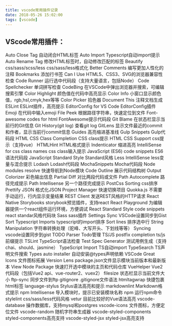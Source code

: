 ```yaml
---
title: vscode常用插件记录
date: 2018-05-26 15:02:00
tags: [vscode]
---
```

## VScode常用插件：
Auto Close Tag 自动闭合HTML标签 
Auto Import Typescript自动import提示 
Auto Rename Tag 修改HTML标签时，自动修改匹配的标签 
Beautify css/sass/scss/less css/sass/less格式化 
Better Comments 编写更加人性化的注释 
Bookmarks 添加行书签 
Can I Use HTML5、CSS3、SVG的浏览器兼容性检查 
Code Runner 运行选中代码段（支持大量语言，包括Node） 
Code Spellchecker 单词拼写检查 
CodeBing 在VSCode中弹出浏览器并搜索，可编辑搜索引擎 
Color Highlight 颜色值在代码中高亮显示 
Color Info 小窗口显示颜色值，rgb,hsl,cmyk,hex等等 
Color Picker 拾色器 
Document This 注释文档生成 
ESLint ESLint插件，高亮提示 
EditorConfig for VS Code EditorConfig插件 
Emoji 在代码中输入emoji 
File Peek 根据路径字符串，快速定位到文件 
Font-awesome codes for html FontAwesome提示代码段 
Git Blame 在状态栏显示当前行的Git信息 
Git History(git log) 查看git log 
GitLens 显示文件最近的commit和作者，显示当前行commit信息 
Guides 高亮缩进基准线 
Gulp Snippets Gulp代码段 
HTML CSS Class Completion CSS class提示 
HTML CSS Support css提示（支持vue） 
HTMLHint HTML格式提示
 Indenticator 缩进高亮 
IntelliSense for css class names css class输入提示 
JavaScript (ES6) code snippets ES6语法代码段 
JavaScript Standard Style Standard风格 
Less IntelliSense less变量与混合提示 
Lodash Lodash代码段 
MochaSnippets Mocha代码段 
Node modules resolve 快速导航到Node模块 
Code Outline 展示代码结构树 
Output Colorizer 彩色输出信息 
Partial Diff 对比两段代码或文件 
Path Autocomplete 路径完成提示 
Path Intellisense 另一个路径完成提示 
PostCss Sorting css排序 
Prettify JSON 格式化JSON 
Project Manager 快速切换项目 
Quokka.js 不需要手动运行，行内显示变量结果 
REST Client 发送REST风格的HTTP请求 
React Native Storybooks storybook预览插件，支持react 
React Playground 为编辑器提供一个react组件运行环境，方便调试 
React Standard Style code snippets react standar风格代码块 
Sass sass插件 
Settings Sync VSCode设置同步到Gist 
Sort Typescript Imports typescript的import排序 
Sort lines 排序选中行 
String Manipulation 字符串转换处理（驼峰、大写开头、下划线等等） 
Syncing vscode设置同步到gist 
TODO Parser Todo管理 
TS/JS postfix completion ts/js前缀提示 
TSLint TypeScript语法检查 
Test Spec Generator 测试用例生成（支持chai、should、jasmine） 
TypeScript Import TS自动import 
TypeSearch TS声明文件搜索 
Types auto installer 自动安装@types声明依赖 
VSCode Great Icons 文件图标拓展 
Version Lens package.json文件显示模块当前版本和最新版本 
View Node Package 快速打开选中模块的主页和代码仓库 
VueHelper Vue2代码段（包括Vue2 api、vue-router2、vuex2） 
filesize 状态栏显示当前文件大小 
ftp-sync 同步文件到ftp 
gitignore .gitignore文件语法 
htmltagwrap 快捷包裹html标签 
language-stylus Stylus语法高亮和提示 
markdownlint Markdown格式提示 
npm Intellisense 导入模块时，提示已安装模块名称 
npm 运行npm命令 
stylelint css/sass/less代码风格 
vetur 目前比较好的Vue语法高亮 
vscode-database 操作数据库，支持mysql和postgres 
vscode-icons 文件图标，方便定位文件 
vscode-random 随机字符串生成器 
vscode-styled-components styled-components高亮支持 
vscode-styled-jsx styled-jsx高亮支持
